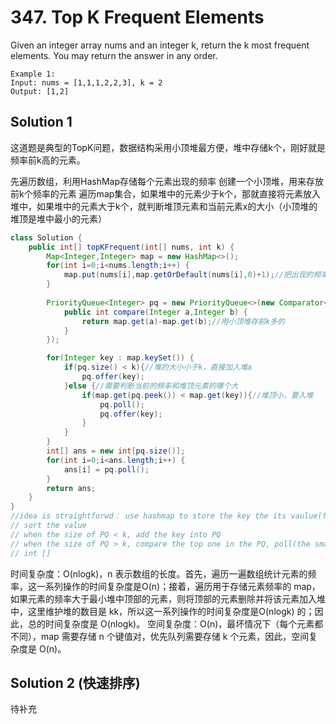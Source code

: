 # 347. Top K Frequent Elements

Given an integer array nums and an integer k, return the k most frequent elements. You may return the answer in any order.

```
Example 1:
Input: nums = [1,1,1,2,2,3], k = 2
Output: [1,2]
```

## Solution 1
这道题是典型的TopK问题，数据结构采用小顶堆最方便，堆中存储k个，刚好就是频率前k高的元素。

先遍历数组，利用HashMap存储每个元素出现的频率
创建一个小顶堆，用来存放前k个频率的元素
遍历map集合，如果堆中的元素少于k个，那就直接将元素放入堆中，如果堆中的元素大于k个，就判断堆顶元素和当前元素x的大小（小顶堆的堆顶是堆中最小的元素）


```java
class Solution {
    public int[] topKFrequent(int[] nums, int k) {
        Map<Integer,Integer> map = new HashMap<>();
        for(int i=0;i<nums.length;i++) {
            map.put(nums[i],map.getOrDefault(nums[i],0)+1);//把出现的频率存入map中
        }
        
        PriorityQueue<Integer> pq = new PriorityQueue<>(new Comparator<Integer>() {
            public int compare(Integer a,Integer b) {
                return map.get(a)-map.get(b);//用小顶堆存前k多的
            }
        });

        for(Integer key : map.keySet()) {
            if(pq.size() < k){//堆的大小小于k，直接加入堆a
                pq.offer(key);
            }else {//需要判断当前的频率和堆顶元素的哪个大
                if(map.get(pq.peek()) < map.get(key)){//堆顶小，要入堆
                    pq.poll();
                    pq.offer(key);
                }
            }
        }
        int[] ans = new int[pq.size()];
        for(int i=0;i<ans.length;i++) {
            ans[i] = pq.poll();
        }
        return ans;
    }
}
//idea is straightforwd： use hashmap to store the key the its vaulue(frequence)
// sort the value
// when the size of PQ < k, add the key into PQ
// when the size of PQ > k, compare the top one in the PQ, poll(the smallest one fisrt came out) , then offer
// int []
```
时间复杂度：O(nlogk)，n 表示数组的长度。首先，遍历一遍数组统计元素的频率，这一系列操作的时间复杂度是O(n)；接着，遍历用于存储元素频率的 map，如果元素的频率大于最小堆中顶部的元素，则将顶部的元素删除并将该元素加入堆中，这里维护堆的数目是 kk，所以这一系列操作的时间复杂度是O(nlogk) 的；因此，总的时间复杂度是 O(nlog⁡k)。
空间复杂度：O(n)，最坏情况下（每个元素都不同），map 需要存储 n 个键值对，优先队列需要存储 k 个元素，因此，空间复杂度是 O(n)。

## Solution 2 (快速排序)
待补充
